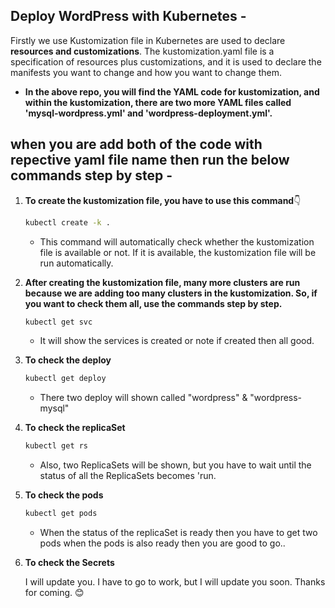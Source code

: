 ## Deploy WordPress with Kubernetes -

Firstly we use Kustomization file in Kubernetes are used to declare **resources and customizations**. The kustomization.yaml file is a specification of resources plus customizations, and it is used to declare the manifests you want to change and how you want to change them.

- **In the above repo, you will find the YAML code for kustomization, and within the kustomization, there are two more YAML files called 'mysql-wordpress.yml' and 'wordpress-deployment.yml'.**

## when you are add both of the code with repective yaml file name then run the below commands step by step -

1. **To create the kustomization file, you have to use this command**👇

    ```bash
    kubectl create -k .
   ```

    - This command will automatically check whether the kustomization file is available or not. If it is available, the kustomization file will be run automatically.

2. **After creating the kustomization file, many more clusters are run because we are adding too many clusters in the kustomization. So, if you want to check them all, use the commands step by step.**

   ```bash
   kubectl get svc
   ```

    - It will show the services is created or note if created then all good.
  
  3. **To check the deploy**

     ```bash
     kubectl get deploy
     ```

      - There two deploy will shown called "wordpress" & "wordpress-mysql"
    
  4. **To check the replicaSet**

     ```bash
     kubectl get rs
     ```

      - Also, two ReplicaSets will be shown, but you have to wait until the status of all the ReplicaSets becomes 'run.
    
  5. **To check the pods**

     ```bash
     kubectl get pods
     ```

     - When the status of the replicaSet is ready then you have to get two pods when the pods is also ready then you are good to go..
    
  6. **To check the Secrets**
     
     I will update you. I have to go to work, but I will update you soon. Thanks for coming. 😊
